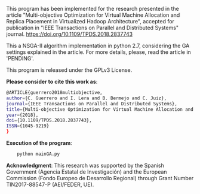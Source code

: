 This program has been implemented for the research presented in the article "Multi-objective Optimization for Virtual Machine Allocation
and Replica Placement in Virtualized Hadoop Architecture", accepted for publication in "IEEE Transactions on Parallel and 
Distributed Systems" journal. https://doi.org/10.1109/TPDS.2018.2837743


This a NSGA-II algorithm implementation in python 2.7, considering the GA settings explained in the article. For more details, please, read the article in 'PENDING'.

This program is released under the GPLv3 License.

**Please consider to cite this work as**:

```bash
@ARTICLE{guerrero2018multiobjective, 
author={C. Guerrero and I. Lera and B. Bermejo and C. Juiz}, 
journal={IEEE Transactions on Parallel and Distributed Systems}, 
title={Multi-objective Optimization for Virtual Machine Allocation and Replica Placement in Virtualized Hadoop}, 
year={2018}, 
doi={10.1109/TPDS.2018.2837743}, 
ISSN={1045-9219} 
}
```

**Execution of the program**:

```bash
    python mainGA.py
```

**Acknowledgment**:
This research was supported by the Spanish Government (Agencia Estatal de Investigación) and the European Commission (Fondo Europeo de Desarrollo Regional) through Grant Number TIN2017-88547-P (AEI/FEDER, UE).
